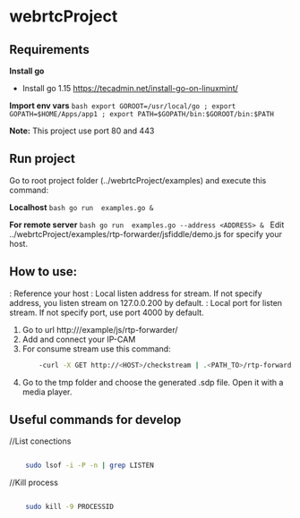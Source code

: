 # webrtcProject

## Requirements
**Install go**
- Install go 1.15 https://tecadmin.net/install-go-on-linuxmint/

**Import env vars**
    ```bash
        export GOROOT=/usr/local/go ; export GOPATH=$HOME/Apps/app1 ; export PATH=$GOPATH/bin:$GOROOT/bin:$PATH
    ```

**Note:** This project use port 80 and 443


## Run project
 Go to root project folder (../webrtcProject/examples) and execute this command:

**Localhost**
    ```bash
        go run  examples.go &
    ```

**For remote server**
    ```bash
        go run  examples.go --address <ADDRESS> &
    ```
    Edit ../webrtcProject/examples/rtp-forwarder/jsfiddle/demo.js for specify your host.


## How to use:

<HOST>: Reference your host
<ADDRES>: Local listen address for stream. If not specify address, you listen stream on 127.0.0.200 by default.
<PORT>: Local port for listen stream. If not specify port, use port 4000 by default.


1. Go to url http://<HOST>/example/js/rtp-forwarder/
2. Add and connect your IP-CAM
3. For consume stream use this command:
    ```bash
        -curl -X GET http://<HOST>/checkstream | .<PATH_TO>/rtp-forwarder --address <ADDRESS> --port <PORT> --host <HOST>
    ```
4. Go to the tmp folder and choose the generated .sdp file. Open it with a media player.


## Useful commands for develop

//List conections
```bash

    sudo lsof -i -P -n | grep LISTEN
```

//Kill process
```bash

    sudo kill -9 PROCESSID
```

